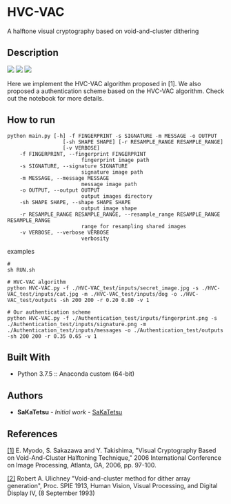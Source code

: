 # HVC-VAC
A halftone visual cryptography based on void-and-cluster dithering

## Description

![](./figures/demo1.gif)
![](./figures/demo2.gif)
![](./figures/algorithm.jpg)

Here we implement the HVC-VAC algorithm proposed in [1]. We also proposed a authentication scheme based on the HVC-VAC algorithm. Check out the notebook for more details.

## How to run

```
python main.py [-h] -f FINGERPRINT -s SIGNATURE -m MESSAGE -o OUTPUT
                  [-sh SHAPE SHAPE] [-r RESAMPLE_RANGE RESAMPLE_RANGE]
                  [-v VERBOSE]
    -f FINGERPRINT, --fingerprint FINGERPRINT
                        fingerprint image path
    -s SIGNATURE, --signature SIGNATURE
                        signature image path
    -m MESSAGE, --message MESSAGE
                        message image path
    -o OUTPUT, --output OUTPUT
                        output images directory
    -sh SHAPE SHAPE, --shape SHAPE SHAPE
                        output image shape
    -r RESAMPLE_RANGE RESAMPLE_RANGE, --resample_range RESAMPLE_RANGE RESAMPLE_RANGE
                        range for resampling shared images
    -v VERBOSE, --verbose VERBOSE
                        verbosity
```


examples
```
# 
sh RUN.sh

# HVC-VAC algorithm
python HVC-VAC.py -f ./HVC-VAC_test/inputs/secret_image.jpg -s ./HVC-VAC_test/inputs/cat.jpg -m ./HVC-VAC_test/inputs/dog -o ./HVC-VAC_test/outputs -sh 200 200 -r 0.20 0.80 -v 1

# Our authentication scheme
python HVC-VAC.py -f ./Authentication_test/inputs/fingerprint.png -s ./Authentication_test/inputs/signature.png -m ./Authentication_test/inputs/messages -o ./Authentication_test/outputs -sh 200 200 -r 0.35 0.65 -v 1
```

## Built With

* Python 3.7.5 :: Anaconda custom (64-bit)

## Authors

* **SaKaTetsu** - *Initial work* - [SaKaTetsu](https://github.com/SaKaTetsu)

## References

[[1]](https://ieeexplore.ieee.org/document/4106475) E. Myodo, S. Sakazawa and Y. Takishima, "Visual Cryptography Based on Void-And-Cluster Halftoning Technique," 2006 International Conference on Image Processing, Atlanta, GA, 2006, pp. 97-100.


[[2]](http://cv.ulichney.com/papers/1993-void-cluster.pdf) Robert A. Ulichney "Void-and-cluster method for dither array generation", Proc. SPIE 1913, Human Vision, Visual Processing, and Digital Display IV, (8 September 1993)
